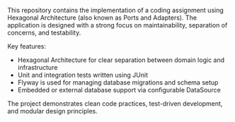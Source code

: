 This repository contains the implementation of a coding assignment using Hexagonal Architecture (also known as Ports and Adapters). The application is designed with a strong focus on maintainability, separation of concerns, and testability.

Key features:

- Hexagonal Architecture for clear separation between domain logic and infrastructure
- Unit and integration tests written using JUnit
- Flyway is used for managing database migrations and schema setup
- Embedded or external database support via configurable DataSource

The project demonstrates clean code practices, test-driven development, and modular design principles.
